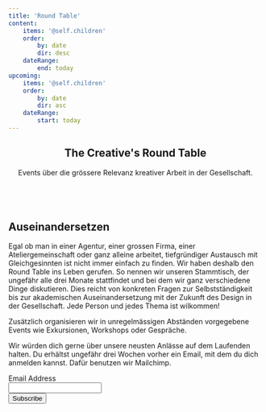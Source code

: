```yaml
---
title: 'Round Table'
content:
    items: '@self.children'
    order:
        by: date
        dir: desc
    dateRange:
        end: today
upcoming:
    items: '@self.children'
    order:
        by: date
        dir: asc
    dateRange:
        start: today
---
```


<header class="banner horizontal-center">

<h2>The Creative's Round Table</h2>
<p>Events über die grössere Relevanz kreativer Arbeit in der Gesellschaft.</p>
<br />

</header>

<section class="row">
  <div class="col-xs-12 col-md-8">
    <h1>Auseinandersetzen</h1>
    <p>Egal ob man in einer Agentur, einer grossen Firma, einer Ateliergemeinschaft oder ganz alleine arbeitet, tiefgründiger Austausch mit Gleichgesinnten ist nicht immer einfach zu finden. Wir haben deshalb den Round Table ins Leben gerufen. So nennen wir unseren Stammtisch, der ungefähr alle drei Monate stattfindet und bei dem wir ganz verschiedene Dinge diskutieren. Dies reicht von konkreten Fragen zur Selbstständigkeit bis zur akademischen Auseinandersetzung mit der Zukunft des Design in der Gesellschaft. Jede Person und jedes Thema ist wilkommen! </p>
    <p>Zusätzlich organisieren wir in unregelmässigen Abständen vorgegebene Events wie Exkursionen, Workshops oder Gespräche. </p>

  </div>
  <div class="col-xs-12 col-md-4">
    <p>Wir würden dich gerne über unsere neusten Anlässe auf dem Laufenden halten. Du erhältst ungefähr drei Wochen vorher ein Email, mit dem du dich anmelden kannst. Dafür benutzen wir Mailchimp.</p>
    <p><!-- Begin MailChimp Signup Form -->
<div id="mc_embed_signup">
<form action="https://google.us14.list-manage.com/subscribe/post?u=80723f51c9a7a04e85a51bd95&amp;id=12acd735aa" method="post" id="mc-embedded-subscribe-form" name="mc-embedded-subscribe-form" class="validate" target="_blank" novalidate>
    <div id="mc_embed_signup_scroll">

<div class="form-field mc-field-group">
	<div class="form-label">
    <label for="mce-EMAIL">Email Address </label>
  </div>
	<input type="email" value="" name="EMAIL" class="required email" id="mce-EMAIL">
</div>
	<div id="mce-responses" class="clear">
		<div class="response" id="mce-error-response" style="display:none"></div>
		<div class="response" id="mce-success-response" style="display:none"></div>
	</div>    <!-- real people should not fill this in and expect good things - do not remove this or risk form bot signups-->
    <div style="position: absolute; left: -5000px;" aria-hidden="true"><input type="text" name="b_80723f51c9a7a04e85a51bd95_12acd735aa" tabindex="-1" value=""></div>
    <div class="form-field clear"><input type="submit" value="Subscribe" name="subscribe" id="mc-embedded-subscribe" class="button block--color-hard"></div>
    </div>
</form>
</div>

<!--End mc_embed_signup--></p>
  </div>

</section>
<section>
  <div>
    <p></p>
  </div>
</section>
